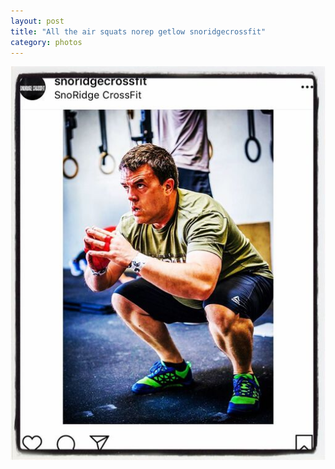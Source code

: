 ```yaml
---
layout: post
title: "All the air squats norep getlow snoridgecrossfit"
category: photos
---
```


[![All the air squats norep getlow snoridgecrossfit](/instagram/th-ByRHsGtJwqu.jpg)](https://www.instagram.com/p/ByRHsGtJwqu/)
